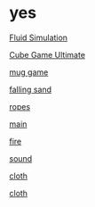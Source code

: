 # yes


[Fluid Simulation](https://blygren.github.io/yes/Fluid%20Simulation.html)

[Cube Game Ultimate](https://blygren.github.io/yes/Cube%20Game%206.0%20Ultimate.html)


[mug game](https://blygren.github.io/yes/Cube%20Water%20Mug.html)

[falling sand](https://blygren.github.io/yes/Falling%20Sand/Fully%20Done%20Version.html)

[ropes](https://blygren.github.io/yes/Ropes.html)

[main](https://blygren.github.io/yes/hub.html)

[fire](https://blygren.github.io/yes/fire_simulation.html)

[sound](https://blygren.github.io/yes/sound%20generator.html)

[cloth](https://blygren.github.io/yes/cloth_simulation.html)

[cloth](https://blygren.github.io/yes/blob/main/Art.html
)



